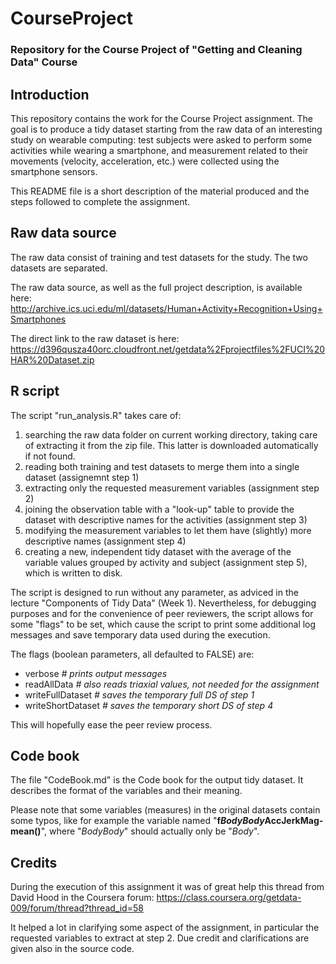 CourseProject
=============
### Repository for the Course Project of "Getting and Cleaning Data" Course

## Introduction
This repository contains the work for the Course Project assignment. The goal is to produce a tidy dataset starting from the raw data of an interesting study on wearable computing: test subjects were asked to perform some activities while wearing a smartphone, and measurement related to their movements (velocity, acceleration, etc.) were collected using the smartphone sensors.

This README file is a short description of the material produced and the steps followed to complete the assignment.

## Raw data source
The raw data consist of training and test datasets for the study. The two datasets are separated.

The raw data source, as well as the full project description, is available here:
http://archive.ics.uci.edu/ml/datasets/Human+Activity+Recognition+Using+Smartphones

The direct link to the raw dataset is here:
https://d396qusza40orc.cloudfront.net/getdata%2Fprojectfiles%2FUCI%20HAR%20Dataset.zip 

## R script
The script "run_analysis.R" takes care of:

1. searching the raw data folder on current working directory, taking care of extracting it from the zip file. This latter is downloaded automatically if not found.
2. reading both training and test datasets to merge them into a single dataset (assignemnt step 1)
3. extracting only the requested measurement variables (assignment step 2)
4. joining the observation table with a "look-up" table to provide the dataset with descriptive names for the activities (assignment step 3)
5. modifying the measurement variables to let them have (slightly) more descriptive names (assignment step 4)
6. creating a new, independent tidy dataset with the average of the variable values grouped by activity and subject (assignment step 5), which is written to disk.

The script is designed to run without any parameter, as adviced in the lecture "Components of Tidy Data" (Week 1). Nevertheless, for debugging purposes and for the convenience of peer reviewers, the script allows for some "flags" to be set, which cause the script to print some additional log messages and save temporary data used during the execution. 

The flags (boolean parameters, all defaulted to FALSE) are:
* verbose           _# prints output messages_
* readAllData       _# also reads triaxial values, not needed for the assignment_
* writeFullDataset  _# saves the temporary full DS of step 1_
* writeShortDataset _# saves the temporary short DS of step 4_

This will hopefully ease the peer review process.

## Code book
The file "CodeBook.md" is the Code book for the output tidy dataset. It describes the format of the variables and their meaning.

Please note that some variables (measures) in the original datasets contain some typos, like for example the variable named "**f**___BodyBody___**AccJerkMag-mean()**", where "_BodyBody_" should actually only be "_Body_".

## Credits
During the execution of this assignment it was of great help this thread from David Hood in the Coursera forum:
https://class.coursera.org/getdata-009/forum/thread?thread_id=58

It helped a lot in clarifying some aspect of the assignment, in particular the requested variables to extract at step 2. Due credit and clarifications are given also in the source code.
